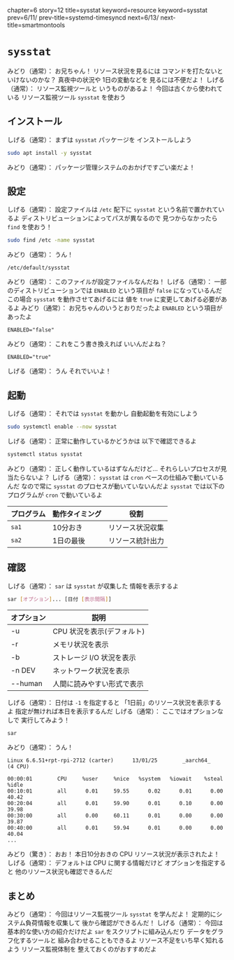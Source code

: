 chapter=6
story=12
title=sysstat
keyword=resource
keyword=sysstat
prev=6/11/
prev-title=systemd-timesyncd
next=6/13/
next-title=smartmontools

# `sysstat`

みどり（通常）：
  お兄ちゃん！
  リソース状況を見るには
  コマンドを打たないと
  いけないのかな？
  真夜中の状況や
  1日の変動などを
  見るには不便だよ！
しげる（通常）：
  リソース監視ツールと
  いうものがあるよ！
  今回は古くから使われている
  リソース監視ツール
  `sysstat` を使おう

## インストール

しげる（通常）：
  まずは
  `sysstat` パッケージを
  インストールしよう

```bash
sudo apt install -y sysstat
```

みどり（通常）：
  パッケージ管理システムのおかげですごい楽だよ！

## 設定

しげる（通常）：
  設定ファイルは `/etc` 配下に
  `sysstat` という名前で置かれているよ
  ディストリビューションによってパスが異なるので
  見つからなかったら `find` を使おう！

```bash
sudo find /etc -name sysstat
```

みどり（通常）：
  うん！

```console
/etc/default/sysstat
```

みどり（通常）：
  このファイルが設定ファイルなんだね！
しげる（通常）：
  一部のディストリビューションでは
  `ENABLED` という項目が `false` になっているんだ
  この場合 `sysstat` を動作させてあげるには
  値を `true` に変更してあげる必要があるよ
みどり（通常）：
  お兄ちゃんのいうとおりだったよ
  `ENABLED` という項目があったよ

```plaintext
ENABLED="false"
```

みどり（通常）：
  これをこう書き換えれば
  いいんだよね？

```plaintext
ENABLED="true"
```

しげる（通常）：
  うん
  それでいいよ！

## 起動

しげる（通常）：
  それでは `sysstat` を動かし
  自動起動を有効にしよう

```bash
sudo systemctl enable --now sysstat
```

しげる（通常）：
  正常に動作しているかどうかは
  以下で確認できるよ

```bash
systemctl status sysstat
```

みどり（通常）：
  正しく動作しているはずなんだけど…
  それらしいプロセスが見当たらないよ？
しげる（通常）：
  `sysstat` は `cron` ベースの仕組みで動いているんだ
  なので常に `sysstat` のプロセスが動いていないんだよ
  `sysstat` では以下のプログラムが `cron` で動いているよ

プログラム | 動作タイミング | 役割
---------- | -------------- | ----
`sa1`      | 10分おき       | リソース状況収集
`sa2`      | 1日の最後      | リソース統計出力

## 確認

しげる（通常）：
  `sar` は
  `sysstat` が収集した
  情報を表示するよ

```bash
sar [オプション]... [日付 [表示間隔]]
```

オプション | 説明
---------- | ----
-u         | CPU 状況を表示(デフォルト)
-r         | メモリ状況を表示
-b         | ストレージ I/O 状況を表示
-n DEV     | ネットワーク状況を表示
--human    | 人間に読みやすい形式で表示

しげる（通常）：
  日付は `-1` を指定すると
  「1日前」のリソース状況を表示するよ
  指定が無ければ本日を表示するんだ
しげる（通常）：
  ここではオプションなしで
  実行してみよう！

```bash
sar
```

みどり（通常）：
  うん！

```console
Linux 6.6.51+rpt-rpi-2712 (carter)      13/01/25        _aarch64_       (4 CPU)

00:00:01        CPU     %user     %nice   %system   %iowait    %steal     %idle
00:10:01        all      0.01     59.55      0.02      0.01      0.00     40.42
00:20:04        all      0.01     59.90      0.01      0.10      0.00     39.98
00:30:00        all      0.00     60.11      0.01      0.00      0.00     39.87
00:40:00        all      0.01     59.94      0.01      0.00      0.00     40.04
...
```

みどり（驚き）：
  おお！
  本日10分おきの
  CPU リソース状況が表示されたよ！
しげる（通常）：
  デフォルトは CPU に関する情報だけど
  オプションを指定すると
  他のリソース状況も確認できるんだ

## まとめ

みどり（通常）：
  今回はリソース監視ツール
  `sysstat` を学んだよ！
  定期的にシステム負荷情報を収集して
  後から確認ができるんだ！
しげる（通常）：
  今回は基本的な使い方の紹介だけだよ
  `sar` をスクリプトに組み込んだり
  データをグラフ化するツールと
  組み合わせることもできるよ
  リソース不足をいち早く知れるよう
  リソース監視体制を
  整えておくのがおすすめだよ

